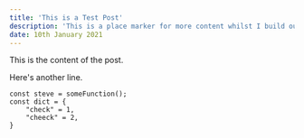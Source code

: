 ```yaml
---
title: 'This is a Test Post'
description: 'This is a place marker for more content whilst I build out my site'
date: 10th January 2021
---
```


This is the content of the post.

Here's another line.

```
const steve = someFunction();
const dict = {
    "check" = 1,
    "cheeck" = 2,
}
```
